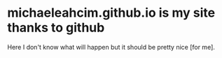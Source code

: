 # michaeleahcim.github.io is my site thanks to github

Here I don't know what will happen but it should be pretty nice [for me].
